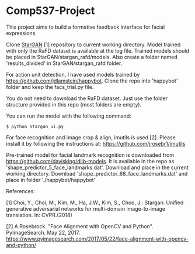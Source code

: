 # Comp537-Project

This project aims to build a formative feedback interface for facial expressions. 

Clone [StarGAN](https://github.com/yunjey/StarGAN) [1] repository to current working directory. Model trained with only the RaFD dataset is available at the log file. Trained models should be placed in StarGAN/stargan_rafd/models. 
Also create a folder named 'results_divided' in StarGAN/stargan_rafd folder. 

For action unit detection, I have used models trained by https://github.com/jdlamstein/happybot. Clone the repo into 'happybot' folder and keep the facs_trial.py file. 

You do not need to download the RaFD dataset. Just use the folder structure provided in this repo (most folders are empty). 


You can run the model with the following command:


    $ python stargan_ui.py


For face recognition and image crop & align, imutils is used [2]. Please install it by following the instructions at: https://github.com/jrosebr1/imutils

Pre-trained model for facial landmark recognition is downloaded from https://github.com/davisking/dlib-models. It is available in the repo as 'shape_predictor_5_face_landmarks.dat'. Download and place in the current working directory. 
Download 'shape_predictor_68_face_landmarks.dat' and place in folder './happybot/happybot'


References: 

[1]  Choi, Y., Choi, M., Kim, M., Ha, J.W., Kim, S., Choo, J.: Stargan: Unified generative adversarial networks for multi-domain image-to-image translation. In: CVPR.(2018)

[2] A.Rosebrock. "Face Alignment with OpenCV and Python". PyImageSearch. May 22, 2017. https://www.pyimagesearch.com/2017/05/22/face-alignment-with-opencv-and-python/

